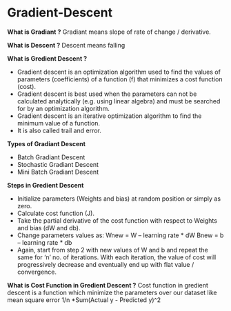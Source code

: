 # Gradient-Descent

**What is Gradiant ?**
Gradiant means slope of rate of change / derivative.

**What is Descent ?**
Descent means falling

**What is Gredient Descent ?**
- Gradient descent is an optimization algorithm used to find the values of parameters (coefficients) of a function (f) that minimizes a cost function (cost).
- Gradient descent is best used when the parameters can not be calculated analytically (e.g. using linear algebra) and must be searched for by an optimization algorithm.
- Gradient descent is an iterative optimization algorithm to find the minimum value of a function.
- It is also called trail and error.

**Types of Gradiant Descent**
- Batch Gradiant Descent
- Stochastic Gradiant Descent
- Mini Batch Gradiant Descent

**Steps in Gredient Descent**
- Initialize parameters (Weights and bias) at random position or simply as zero.
- Calculate cost function (J).
- Take the partial derivative of the cost function with respect to Weights and bias (dW and db).
- Change parameters values as:
  Wnew = W – learning rate * dW
  Bnew = b – learning rate * db
- Again, start from step 2 with new values of W and b and repeat the same for ‘n’ no. of iterations. With each iteration, the value of cost will progressively decrease and eventually end up with flat value / convergence.

**What is Cost Function in Gredient Descent ?**
Cost function in gredient descent is a function which minimize the parameters over our dataset like mean square error 1/n *Sum(Actual y - Predicted y)^2

